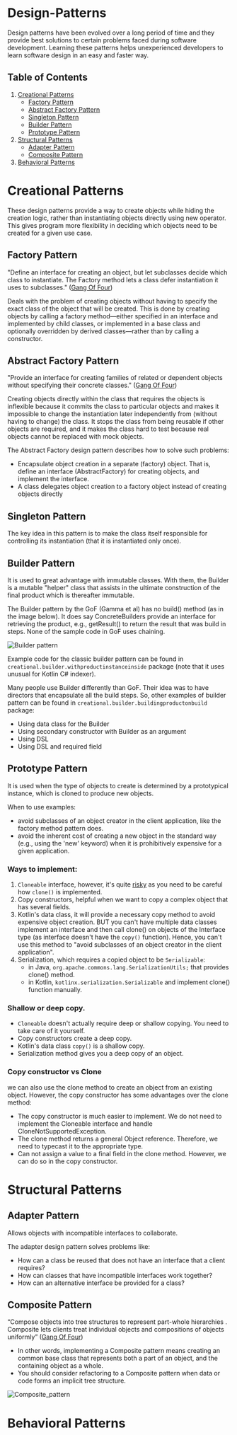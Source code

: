 # Design-Patterns
Design patterns have been evolved over a long period of time and they provide best solutions to certain problems faced during software development. Learning these patterns helps unexperienced developers to learn software design in an easy and faster way.

## Table of Contents
1. [Creational Patterns](#creational-patterns)
   - [Factory Pattern](#factory-pattern)
   - [Abstract Factory Pattern](#abstract-factory-pattern)
   - [Singleton Pattern](#singleton-pattern)
   - [Builder Pattern](#builder-pattern)
   - [Prototype Pattern](#prototype-pattern)
2. [Structural Patterns](#structural-patterns)
   - [Adapter Pattern](#adapter-pattern)
   - [Composite Pattern](#composite-pattern) 
3. [Behavioral Patterns](#behavioral-patterns)

# Creational Patterns
These design patterns provide a way to create objects while hiding the creation logic, rather than instantiating objects directly using new operator. This gives program more flexibility in deciding which objects need to be created for a given use case.

## Factory Pattern
"Define an interface for creating an object, but let subclasses decide which class to instantiate. The Factory method lets a class defer instantiation it uses to subclasses." ([Gang Of Four](https://en.wikipedia.org/wiki/Design_Patterns))

Deals with the problem of creating objects without having to specify the exact class of the object that will be created. This is done by creating objects by calling a factory method—either specified in an interface and implemented by child classes, or implemented in a base class and optionally overridden by derived classes—rather than by calling a constructor.

## Abstract Factory Pattern
 "Provide an interface for creating families of related or dependent objects without specifying their concrete classes." ([Gang Of Four](https://en.wikipedia.org/wiki/Design_Patterns))
 
Creating objects directly within the class that requires the objects is inflexible because it commits the class to particular objects and makes it impossible to change the instantiation later independently from (without having to change) the class. It stops the class from being reusable if other objects are required, and it makes the class hard to test because real objects cannot be replaced with mock objects.

The Abstract Factory design pattern describes how to solve such problems:
   - Encapsulate object creation in a separate (factory) object. That is, define an interface (AbstractFactory) for creating objects, and implement the interface.
   - A class delegates object creation to a factory object instead of creating objects directly

## Singleton Pattern
The key idea in this pattern is to make the class itself responsible for controlling its instantiation (that it is instantiated only once).

## Builder Pattern
It is used to great advantage with immutable classes. With them, the Builder is a mutable "helper" class that assists in the ultimate construction of the final product which is thereafter immutable.

The Builder pattern by the GoF (Gamma et al) has no build() method (as in the image below). It does say ConcreteBuilders provide an interface for retrieving the product, e.g., getResult() to return the result that was build in steps. None of the sample code in GoF uses chaining.

![Builder pattern](images/builder_pattern.png)

Example code for the classic builder pattern can be found in `creational.builder.withproductinstanceinside` package (note that it uses unusual for Kotlin C# indexer).

Many people use Builder differently than GoF. Their idea was to have directors that encapsulate all the build steps.
So, other examples of builder pattern can be found in `creational.builder.buildingproductonbuild` package:
   - Using data class for the Builder
   - Using secondary constructor with Builder as an argument
   - Using DSL
   - Using DSL and required field

## Prototype Pattern
It is used when the type of objects to create is determined by a prototypical instance, which is cloned to produce new objects.

When to use examples:
   - avoid subclasses of an object creator in the client application, like the factory method pattern does.
   - avoid the inherent cost of creating a new object in the standard way (e.g., using the 'new' keyword) when it is prohibitively expensive for a given application.

### Ways to implement:
   1. `Cloneable` interface, however, it's quite [risky](https://dev.to/lovis/gang-of-four-patterns-in-kotlin) as you need to be careful how `clone()` is implemented. 
   2. Copy constructors, helpful when we want to copy a complex object that has several fields.
   3. Kotlin's data class, it will provide a necessary copy method to avoid  expensive object creation. BUT you can't have multiple data classes implement an interface and then call clone() on objects of the Interface type (as interface doesn't have the `copy()` function). Hence, you can't use this method to "avoid subclasses of an object creator in the client application".
   4. Serialization, which requires a copied object to be `Serializable`:
      - in Java, `org.apache.commons.lang.SerializationUtils;` that provides clone() method.
      - in Kotlin, `kotlinx.serialization.Serializable` and implement clone() function manually.

### Shallow or deep copy.
   - `Cloneable` doesn't actually require deep or shallow copying. You need to take care of it yourself.
   - Copy constructors create a deep copy.
   - Kotlin's data class `copy()` is a shallow copy.
   - Serialization method gives you a deep copy of an object.

### Copy constructor vs Clone
we can also use the clone method to create an object from an existing object. However, the copy constructor has some advantages over the clone method:
- The copy constructor is much easier to implement. We do not need to implement the Cloneable interface and handle CloneNotSupportedException.
- The clone method returns a general Object reference. Therefore, we need to typecast it to the appropriate type. 
- Can not assign a value to a final field in the clone method. However, we can do so in the copy constructor.

 
# Structural Patterns

## Adapter Pattern
Allows objects with incompatible interfaces to collaborate.

The adapter design pattern solves problems like:
- How can a class be reused that does not have an interface that a client requires?
- How can classes that have incompatible interfaces work together?
- How can an alternative interface be provided for a class?

## Composite Pattern
“Compose objects into tree structures to represent part-whole
hierarchies . Composite lets clients treat individual objects and
compositions of objects uniformly” ([Gang Of Four](https://en.wikipedia.org/wiki/Design_Patterns))

- In other words, implementing a Composite pattern
means creating an common base class that represents
both a part of an object, and the containing object as a
whole.
- You should consider refactoring to a Composite pattern
when data or code forms an implicit tree structure.

![Composite_pattern](images/composite_pattern.png)

# Behavioral Patterns
